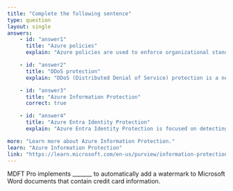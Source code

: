 ```yaml
---
title: "Complete the following sentence"
type: question
layout: single
answers:
    - id: "answer1"
      title: "Azure policies"
      explain: "Azure policies are used to enforce organizational standards and assess compliance across your Azure resources. They cannot add watermarks to documents or protect sensitive information within documents."

    - id: "answer2"
      title: "DDoS protection"
      explain: "DDoS (Distributed Denial of Service) protection is a network security service that protects Azure resources from DDoS attacks. It has no capability to add watermarks to documents or protect document content."

    - id: "answer3"
      title: "Azure Information Protection"
      correct: true

    - id: "answer4"
      title: "Azure Entra Identity Protection"
      explain: "Azure Entra Identity Protection is focused on detecting and remediating identity-based risks. It does not provide document protection or watermarking capabilities."

more: "Learn more about Azure Information Protection."
learn: "Azure Information Protection"
link: "https://learn.microsoft.com/en-us/purview/information-protection"
---
```


MDFT Pro implements _______ to automatically add a watermark to Microsoft Word documents that contain credit card information.